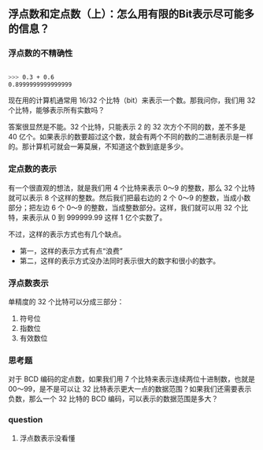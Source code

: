 ## 浮点数和定点数（上）：怎么用有限的Bit表示尽可能多的信息？

### 浮点数的不精确性

```sh

>>> 0.3 + 0.6
0.8999999999999999
```

现在用的计算机通常用 16/32 个比特（bit）来表示一个数。那我问你，我们用 32 个比特，能够表示所有实数吗？

答案很显然是不能。32 个比特，只能表示 2 的 32 次方个不同的数，差不多是 40 亿个。如果表示的数要超过这个数，就会有两个不同的数的二进制表示是一样的。那计算机可就会一筹莫展，不知道这个数到底是多少。

### 定点数的表示

有一个很直观的想法，就是我们用 4 个比特来表示 0～9 的整数，那么 32 个比特就可以表示 8 个这样的整数。然后我们把最右边的 2 个 0～9 的整数，当成小数部分；把左边 6 个 0～9 的整数，当成整数部分。这样，我们就可以用 32 个比特，来表示从 0 到 999999.99 这样 1 亿个实数了。

不过，这样的表示方式也有几个缺点。

- 第一，这样的表示方式有点“浪费”
- 第二，这样的表示方式没办法同时表示很大的数字和很小的数字。


### 浮点数表示

单精度的 32 个比特可以分成三部分：

1. 符号位
2. 指数位
3. 有效数位


### 思考题

对于 BCD 编码的定点数，如果我们用 7 个比特来表示连续两位十进制数，也就是 00～99，是不是可以让 32 比特表示更大一点的数据范围？如果我们还需要表示负数，那么一个 32 比特的 BCD 编码，可以表示的数据范围是多大？

### question

1. 浮点数表示没看懂